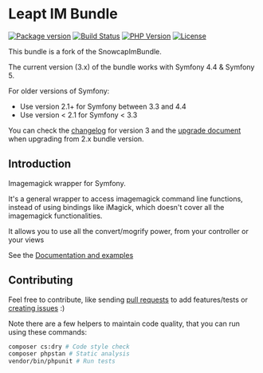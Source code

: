 Leapt IM Bundle
===============

[![Package version](https://img.shields.io/packagist/v/leapt/im-bundle.svg?style=flat-square)](https://packagist.org/packages/leapt/im-bundle)
[![Build Status](https://img.shields.io/travis/leapt/im-bundle.svg?branch=master&style=flat-square)](https://travis-ci.org/leapt/im-bundle?branch=master)
[![PHP Version](https://img.shields.io/packagist/php-v/leapt/im-bundle.svg?branch=master&style=flat-square)](https://travis-ci.org/leapt/im-bundle?branch=master)
[![License](https://img.shields.io/badge/license-MIT-red.svg?style=flat-square)](LICENSE)

This bundle is a fork of the SnowcapImBundle.

The current version (3.x) of the bundle works with Symfony 4.4 & Symfony 5.

For older versions of Symfony:

* Use version 2.1+ for Symfony between 3.3 and 4.4
* Use version < 2.1 for Symfony < 3.3

You can check the [changelog](CHANGELOG-3.x.md) for version 3 and the [upgrade document](UPGRADE-3.x.md) when upgrading
from 2.x bundle version.

Introduction
------------

Imagemagick wrapper for Symfony.

It's a general wrapper to access imagemagick command line functions, instead of using bindings like iMagick, 
which doesn't cover all the imagemagick functionalities.

It allows you to use all the convert/mogrify power, from your controller or your views

See the [Documentation and examples](https://github.com/leapt/im-bundle/tree/master/docs)

Contributing
------------

Feel free to contribute, like sending [pull requests](https://github.com/leapt/im-bundle/pulls) to add features/tests
or [creating issues](https://github.com/leapt/im-bundle/issues) :)

Note there are a few helpers to maintain code quality, that you can run using these commands:

```bash
composer cs:dry # Code style check
composer phpstan # Static analysis
vendor/bin/phpunit # Run tests
```

